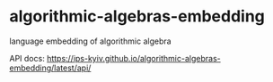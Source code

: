 # algorithmic-algebras-embedding
language embedding of algorithmic algebra
 
 API docs: https://ips-kyiv.github.io/algorithmic-algebras-embedding/latest/api/
